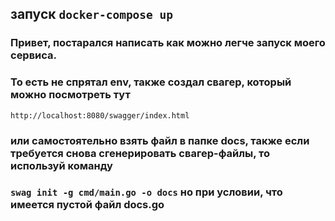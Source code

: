 ## запуск ``` docker-compose up ```
### Привет, постарался написать как можно легче запуск моего сервиса. 
### То есть не спрятал env, также создал свагер, который можно посмотреть тут
``` http://localhost:8080/swagger/index.html ```
### или самостоятельно взять файл в папке docs, также если требуется снова сгенерировать свагер-файлы, то используй команду 
### ``` swag init -g cmd/main.go -o docs ``` но при условии, что имеется пустой файл docs.go
